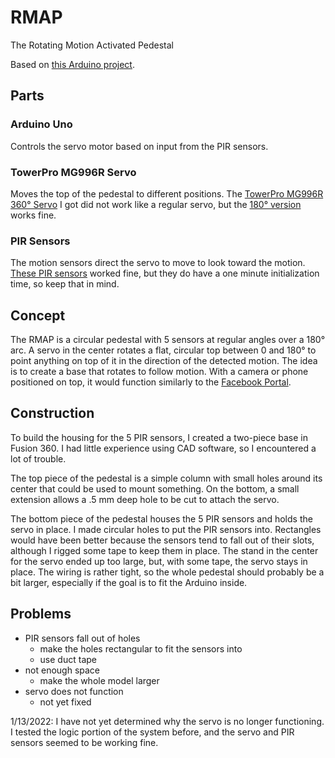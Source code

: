 # RMAP

The Rotating Motion Activated Pedestal

Based on [this Arduino project](https://create.arduino.cc/projecthub/lindsi8784/motion-following-motorized-camera-base-61afeb).

## Parts

### Arduino Uno

Controls the servo motor based on input from the PIR sensors.

<!-- [![Arduino Uno Rev 3](https://cdn.shopify.com/s/files/1/0506/1689/3647/products/A000066_03.front_970c6014-61ab-4226-a20f-14cc6d8d682c_1000x750.jpg?v=1629816078)](https://store.arduino.cc/products/arduino-uno-rev3/) -->

### TowerPro MG996R Servo

Moves the top of the pedestal to different positions. The [TowerPro MG996R 360° Servo](https://www.amazon.com/Tower-MG996R-Rotation-Robotic-Servo/dp/B081XC2BM4) I got did not work like a regular servo, but the [180° version](https://www.amazon.com/4-Pack-MG996R-Torque-Digital-Helicopter/dp/B07MFK266B) works fine.

### PIR Sensors

The motion sensors direct the servo to move to look toward the motion. [These PIR sensors](https://www.amazon.com/HC-SR501-Sensor-Infrared-Arduino-Raspberry/dp/B07KBWVJMP) worked fine, but they do have a one minute initialization time, so keep that in mind.

## Concept

The RMAP is a circular pedestal with 5 sensors at regular angles over a 180° arc. A servo in the center rotates a flat, circular top between 0 and 180° to point anything on top of it in the direction of the detected motion. The idea is to create a base that rotates to follow motion. With a camera or phone positioned on top, it would function similarly to the [Facebook Portal](https://www.amazon.com/Portal-Facebook-Hands-Free-Calling-Built/dp/B07HFWG8S4).

## Construction

To build the housing for the 5 PIR sensors, I created a two-piece base in Fusion 360. I had little experience using CAD software, so I encountered a lot of trouble.

The top piece of the pedestal is a simple column with small holes around its center that could be used to mount something. On the bottom, a small extension allows a .5 mm deep hole to be cut to attach the servo.

The bottom piece of the pedestal houses the 5 PIR sensors and holds the servo in place. I made circular holes to put the PIR sensors into. Rectangles would have been better because the sensors tend to fall out of their slots, although I rigged some tape to keep them in place. The stand in the center for the servo ended up too large, but, with some tape, the servo stays in place. The wiring is rather tight, so the whole pedestal should probably be a bit larger, especially if the goal is to fit the Arduino inside.

## Problems

- PIR sensors fall out of holes
  - make the holes rectangular to fit the sensors into
  - use duct tape
- not enough space
  - make the whole model larger
- servo does not function
  - not yet fixed

1/13/2022: I have not yet determined why the servo is no longer functioning. I tested the logic portion of the system before, and the servo and PIR sensors seemed to be working fine.
